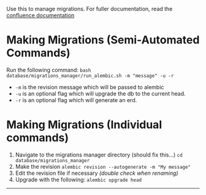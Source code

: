 Use this to manage migrations. For fuller documentation, read the [confluence documentation](https://timeadvisors.atlassian.net/wiki/spaces/TAD/pages/316309505/Database+Architecture#Migrations-Manager)



# Making Migrations (Semi-Automated Commands)
Run the following command: `bash database/migrations_manager/run_alembic.sh -m "message" -u -r`
* `-m` is the revision message which will be passed to alembic
* `-u` is an optional flag which will upgrade the db to the current head.
* `-r` is an optional flag which will generate an erd.


# Making Migrations (Individual commands)
1. Navigate to the migrations manager directory (should fix this...) `cd database/migrations_manager`
1. Make the revision `alembic revision --autogenerate -m "My message" `
2. Edit the revision file if necessary _(double check when renaming)_
3. Upgrade with the following: `alembic upgrade head`


---
